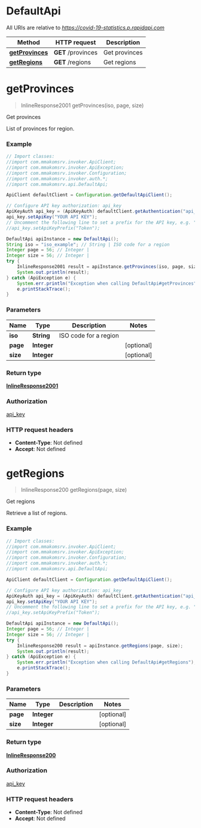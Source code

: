 # DefaultApi

All URIs are relative to *https://covid-19-statistics.p.rapidapi.com*

Method | HTTP request | Description
------------- | ------------- | -------------
[**getProvinces**](DefaultApi.md#getProvinces) | **GET** /provinces | Get provinces
[**getRegions**](DefaultApi.md#getRegions) | **GET** /regions | Get regions


<a name="getProvinces"></a>
# **getProvinces**
> InlineResponse2001 getProvinces(iso, page, size)

Get provinces

List of provinces for region.

### Example
```java
// Import classes:
//import com.mmakomsrv.invoker.ApiClient;
//import com.mmakomsrv.invoker.ApiException;
//import com.mmakomsrv.invoker.Configuration;
//import com.mmakomsrv.invoker.auth.*;
//import com.mmakomsrv.api.DefaultApi;

ApiClient defaultClient = Configuration.getDefaultApiClient();

// Configure API key authorization: api_key
ApiKeyAuth api_key = (ApiKeyAuth) defaultClient.getAuthentication("api_key");
api_key.setApiKey("YOUR API KEY");
// Uncomment the following line to set a prefix for the API key, e.g. "Token" (defaults to null)
//api_key.setApiKeyPrefix("Token");

DefaultApi apiInstance = new DefaultApi();
String iso = "iso_example"; // String | ISO code for a region
Integer page = 56; // Integer | 
Integer size = 56; // Integer | 
try {
    InlineResponse2001 result = apiInstance.getProvinces(iso, page, size);
    System.out.println(result);
} catch (ApiException e) {
    System.err.println("Exception when calling DefaultApi#getProvinces");
    e.printStackTrace();
}
```

### Parameters

Name | Type | Description  | Notes
------------- | ------------- | ------------- | -------------
 **iso** | **String**| ISO code for a region |
 **page** | **Integer**|  | [optional]
 **size** | **Integer**|  | [optional]

### Return type

[**InlineResponse2001**](InlineResponse2001.md)

### Authorization

[api_key](../README.md#api_key)

### HTTP request headers

 - **Content-Type**: Not defined
 - **Accept**: Not defined

<a name="getRegions"></a>
# **getRegions**
> InlineResponse200 getRegions(page, size)

Get regions

Retrieve a list of regions.

### Example
```java
// Import classes:
//import com.mmakomsrv.invoker.ApiClient;
//import com.mmakomsrv.invoker.ApiException;
//import com.mmakomsrv.invoker.Configuration;
//import com.mmakomsrv.invoker.auth.*;
//import com.mmakomsrv.api.DefaultApi;

ApiClient defaultClient = Configuration.getDefaultApiClient();

// Configure API key authorization: api_key
ApiKeyAuth api_key = (ApiKeyAuth) defaultClient.getAuthentication("api_key");
api_key.setApiKey("YOUR API KEY");
// Uncomment the following line to set a prefix for the API key, e.g. "Token" (defaults to null)
//api_key.setApiKeyPrefix("Token");

DefaultApi apiInstance = new DefaultApi();
Integer page = 56; // Integer | 
Integer size = 56; // Integer | 
try {
    InlineResponse200 result = apiInstance.getRegions(page, size);
    System.out.println(result);
} catch (ApiException e) {
    System.err.println("Exception when calling DefaultApi#getRegions");
    e.printStackTrace();
}
```

### Parameters

Name | Type | Description  | Notes
------------- | ------------- | ------------- | -------------
 **page** | **Integer**|  | [optional]
 **size** | **Integer**|  | [optional]

### Return type

[**InlineResponse200**](InlineResponse200.md)

### Authorization

[api_key](../README.md#api_key)

### HTTP request headers

 - **Content-Type**: Not defined
 - **Accept**: Not defined


